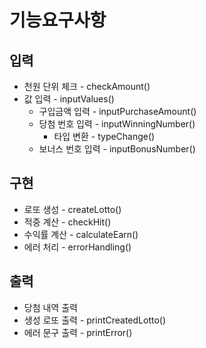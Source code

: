 # 기능요구사항

## 입력
- 천원 단위 체크 - checkAmount()
- 값 입력 - inputValues()
  - 구입금액 입력 - inputPurchaseAmount()
  - 당첨 번호 입력 - inputWinningNumber()
    - 타입 변환 - typeChange()
  - 보너스 번호 입력 - inputBonusNumber()
## 구현
- 로또 생성 - createLotto()
- 적중 계산 - checkHit()
- 수익률 계산 - calculateEarn()
- 에러 처리 - errorHandling()
## 출력
- 당첨 내역 출력
- 생성 로또 출력 - printCreatedLotto()
- 에러 문구 출력 - printError()
